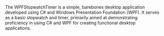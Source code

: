The WPFStopwatchTimer is a simple, barebones desktop application developed using C# and Windows Presentation Foundation (WPF). It serves as a basic stopwatch and timer, primarily aimed at demonstrating proficiency in using C# and WPF for creating functional desktop applications.